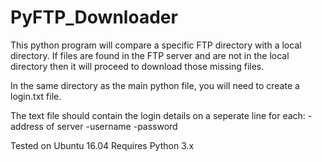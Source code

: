 # PyFTP_Downloader
This python program will compare a specific FTP directory with a local directory.
If files are found in the FTP server and are not in the local directory then it will proceed to download those missing files.

In the same directory as the main python file, you will need to create a login.txt file.

The text file should contain the login details on a seperate line for each:
-address of server
-username
-password

Tested on Ubuntu 16.04 
Requires Python 3.x
